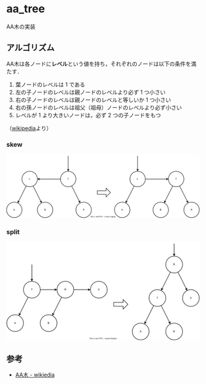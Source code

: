 # aa_tree

AA木の実装

## アルゴリズム

AA木は各ノードに**レベル**という値を持ち，それぞれのノードは以下の条件を満たす．

1. 葉ノードのレベルは $1$ である
2. 左の子ノードのレベルは親ノードのレベルより必ず $1$ つ小さい
3. 右の子ノードのレベルは親ノードのレベルと等しいか $1$ つ小さい
4. 右の孫ノードのレベルは祖父（祖母）ノードのレベルより必ず小さい
5. レベルが $1$ より大きいノードは，必ず $2$ つの子ノードをもつ

（[wikipedia](https://ja.wikipedia.org/wiki/AA%E6%9C%A8#%E5%B9%B3%E8%A1%A1%E5%9B%9E%E8%BB%A2)より）

### skew

![](images/skew.drawio.svg)

### split

![](images/split.drawio.svg)


## 参考

- [AA木 - wikiedia](https://ja.wikipedia.org/wiki/AA%E6%9C%A8)
